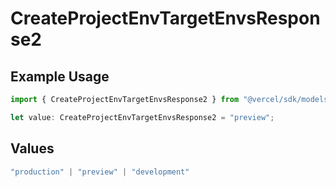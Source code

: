 # CreateProjectEnvTargetEnvsResponse2

## Example Usage

```typescript
import { CreateProjectEnvTargetEnvsResponse2 } from "@vercel/sdk/models/operations/createprojectenv.js";

let value: CreateProjectEnvTargetEnvsResponse2 = "preview";
```

## Values

```typescript
"production" | "preview" | "development"
```